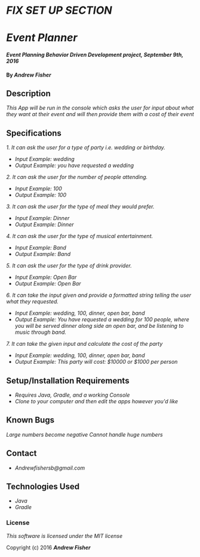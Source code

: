 # _FIX SET UP SECTION_ 

# _Event Planner_

#### _Event Planning Behavior Driven Development project, September 9th, 2016_

#### By _**Andrew Fisher**_

## Description

_This App will be run in the console which asks the user for input about what they want at their event and will then provide them with a cost of their event_

## Specifications

_1. It can ask the user for a type of party i.e. wedding or birthday._
* _Input Example: wedding_
* _Output Example: you have requested a wedding_

_2. It can ask the user for the number of people attending._
* _Input Example: 100_
* _Output Example: 100_

_3. It can ask the user for the type of meal they would prefer._
* _Input Example: Dinner_
* _Output Example: Dinner_

_4. It can ask the user for the type of musical entertainment._
* _Input Example: Band_
* _Output Example: Band_

_5. It can ask the user for the type of drink provider._
* _Input Example: Open Bar_
* _Output Example: Open Bar_

_6. It can take the input given and provide a formatted string telling the user what they requested._
* _Input Example: wedding, 100, dinner, open bar, band_
* _Output Example: You have requested a wedding for 100 people, where you will be served dinner along side an open bar, and be listening to music through band._

_7. It can take the given input and calculate the cost of the party_
* _Input Example: wedding, 100, dinner, open bar, band_
* _Output Example: This party will cost: $10000 or $1000 per person_


## Setup/Installation Requirements

* _Requires Java, Gradle, and a working Console_
* _Clone to your computer and then edit the apps however you'd like_

## Known Bugs

_Large numbers become negative_
_Cannot handle huge numbers_

## Contact
* _Andrewfishersb@gmail.com_

## Technologies Used

* _Java_
* _Gradle_


### License

*This software is licensed under the MIT license*

Copyright (c) 2016 **_Andrew Fisher_**
